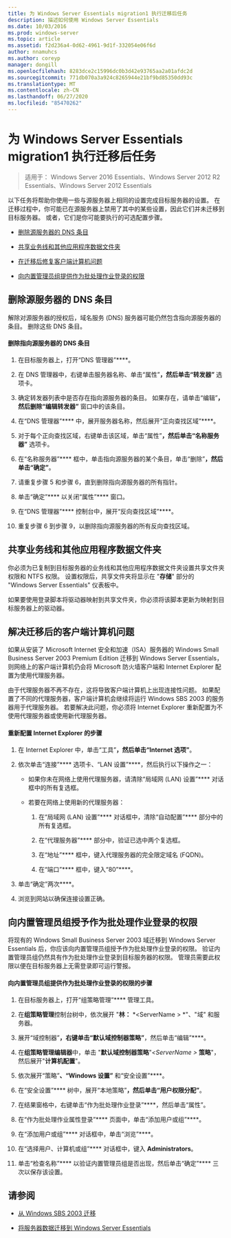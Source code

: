 ```yaml
---
title: 为 Windows Server Essentials migration1 执行迁移后任务
description: 描述如何使用 Windows Server Essentials
ms.date: 10/03/2016
ms.prod: windows-server
ms.topic: article
ms.assetid: f2d236a4-0d62-4961-9d1f-332054e06f6d
author: nnamuhcs
ms.author: coreyp
manager: dongill
ms.openlocfilehash: 8283dce2c15996dc0b3d42e93765aa2a01afdc2d
ms.sourcegitcommit: 771db070a3a924c8265944e21bf9bd85350dd93c
ms.translationtype: MT
ms.contentlocale: zh-CN
ms.lasthandoff: 06/27/2020
ms.locfileid: "85470262"
---
```

# <a name="perform-post-migration-tasks-for-windows-server-essentials-migration1"></a>为 Windows Server Essentials migration1 执行迁移后任务

>适用于： Windows Server 2016 Essentials、Windows Server 2012 R2 Essentials、Windows Server 2012 Essentials

以下任务将帮助你使用一些与源服务器上相同的设置完成目标服务器的设置。 在迁移过程中，你可能已在源服务器上禁用了其中的某些设置，因此它们并未迁移到目标服务器。 或者，它们是你可能要执行的可选配置步骤。


-   [删除源服务器的 DNS 条目](Perform-post-migration-tasks-for-Windows-Server-Essentials-migration.md#BKMK_DeleteDNSEntries)

-   [共享业务线和其他应用程序数据文件夹](Perform-post-migration-tasks-for-Windows-Server-Essentials-migration.md#BKMK_ShareLineOfBusinessAndOtherApplications)

-   [在迁移后修复客户端计算机问题](Perform-post-migration-tasks-for-Windows-Server-Essentials-migration.md#BKMK_FixClientComputerIssuesAfterMigrating)

-   [向内置管理员组提供作为批处理作业登录的权限](Perform-post-migration-tasks-for-Windows-Server-Essentials-migration.md#BKMK_AdminGroup)


##  <a name="delete-dns-entries-of-the-source-server"></a><a name="BKMK_DeleteDNSEntries"></a>删除源服务器的 DNS 条目
 解除对源服务器的授权后，域名服务 (DNS) 服务器可能仍然包含指向源服务器的条目。 删除这些 DNS 条目。

#### <a name="to-delete-dns-entries-that-point-to-the-source-server"></a>删除指向源服务器的 DNS 条目

1.  在目标服务器上，打开“DNS 管理器”****。

2.  在 DNS 管理器中，右键单击服务器名称、单击“属性”****，然后单击“转发器”**** 选项卡。

3.  确定转发器列表中是否存在指向源服务器的条目。 如果存在，请单击“编辑”****，然后删除“编辑转发器”**** 窗口中的该条目。

4.  在“DNS 管理器”**** 中，展开服务器名称，然后展开“正向查找区域”****。

5.  对于每个正向查找区域，右键单击该区域，单击“属性”****，然后单击“名称服务器”**** 选项卡。

6.  在“名称服务器”**** 框中，单击指向源服务器的某个条目，单击“删除”****，然后单击“确定”****。

7.  请重复步骤 5 和步骤 6，直到删除指向源服务器的所有指针。

8.  单击“确定”**** 以关闭“属性”**** 窗口。

9. 在“DNS 管理器”**** 控制台中，展开“反向查找区域”****。

10. 重复步骤 6 到步骤 9，以删除指向源服务器的所有反向查找区域。

##  <a name="share-line-of-business-and-other-application-data-folders"></a><a name="BKMK_ShareLineOfBusinessAndOtherApplications"></a>共享业务线和其他应用程序数据文件夹
 你必须为已复制到目标服务器的业务线和其他应用程序数据文件夹设置共享文件夹权限和 NTFS 权限。 设置权限后，共享文件夹将显示在 "**存储**" 部分的 "Windows Server Essentials" 仪表板中。

 如果要使用登录脚本将驱动器映射到共享文件夹，你必须将该脚本更新为映射到目标服务器上的驱动器。

##  <a name="fix-client-computer-issues-after-migrating"></a><a name="BKMK_FixClientComputerIssuesAfterMigrating"></a>解决迁移后的客户端计算机问题
 如果从安装了 Microsoft Internet 安全和加速（ISA）服务器的 Windows Small Business Server 2003 Premium Edition 迁移到 Windows Server Essentials，则网络上的客户端计算机仍会将 Microsoft 防火墙客户端和 Internet Explorer 配置为使用代理服务器。

 由于代理服务器不再不存在，这将导致客户端计算机上出现连接性问题。 如果配置了不同的代理服务器，客户端计算机会继续将运行 Windows SBS 2003 的服务器用于代理服务器。 若要解决此问题，你必须将 Internet Explorer 重新配置为不使用代理服务器或使用新代理服务器。

#### <a name="to-reconfigure-internet-explorer"></a>重新配置 Internet Explorer 的步骤

1.  在 Internet Explorer 中，单击“工具”****，然后单击“Internet 选项”****。

2.  依次单击“连接”**** 选项卡、“LAN 设置”****，然后执行以下操作之一：

    -   如果你未在网络上使用代理服务器，请清除“局域网 (LAN) 设置”**** 对话框中的所有复选框。

    -   若要在网络上使用新的代理服务器：

        1.  在“局域网 (LAN) 设置”**** 对话框中，清除“自动配置”**** 部分中的所有复选框。

        2.  在“代理服务器”**** 部分中，验证已选中两个复选框。

        3.  在“地址”**** 框中，键入代理服务器的完全限定域名 (FQDN)。

        4.  在“端口”**** 框中，键入“80”****。

3.  单击“确定”两次****。

4.  浏览到网站以确保连接设置正确。

##  <a name="give-the-built-in-administrators-group-the-right-to-log-on-as-a-batch-job"></a><a name="BKMK_AdminGroup"></a>向内置管理员组授予作为批处理作业登录的权限
 将现有的 Windows Small Business Server 2003 域迁移到 Windows Server Essentials 后，你应该向内置管理员组授予作为批处理作业登录的权限。 验证内置管理员组仍然具有作为批处理作业登录到目标服务器的权限。 管理员需要此权限以便在目标服务器上无需登录即可运行警报。

#### <a name="to-give-the-built-in-administrators-group-the-right-to-log-on-as-a-batch-job"></a>向内置管理员组提供作为批处理作业登录的权限的步骤

1. 在目标服务器上，打开“组策略管理”**** 管理工具。

2. 在**组策略管理**控制台树中，依次展开 "**林：** *<ServerName \> *"、"域" 和服务器。

3. 展开“域控制器”****，右键单击“默认域控制器策略”****，然后单击“编辑”****。

4. 在**组策略管理编辑器**中，单击 "**默认域控制器策略**"<em><ServerName \> </em>**策略**"，然后展开"**计算机配置**"。

5. 依次展开“策略”****、“Windows 设置”**** 和“安全设置”****。

6. 在“安全设置”**** 树中，展开“本地策略”****，然后单击“用户权限分配”****。

7. 在结果窗格中，右键单击“作为批处理作业登录”****，然后单击“属性”。

8. 在“作为批处理作业属性登录”**** 页面中，单击“添加用户或组”****。

9. 在“添加用户或组”**** 对话框中，单击“浏览”****。

10. 在“选择用户、计算机或组”**** 对话框中，键入 **Administrators**。

11. 单击“检查名称”**** 以验证内置管理员组是否出现，然后单击“确定”**** 三次以保存该设置。

## <a name="see-also"></a>请参阅


-   [从 Windows SBS 2003 迁移](Migrate-Windows-Small-Business-Server-2003-to-Windows-Server-Essentials.md)

-   [将服务器数据迁移到 Windows Server Essentials](Migrate-Server-Data-to-Windows-Server-Essentials.md)

